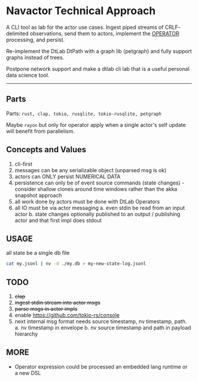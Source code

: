 Navactor Technical Approach
====================

A CLI tool as lab for the actor use cases.  Ingest piped streams of CRLF-
delimited observations, send them to actors, implement the [OPERATOR](https://github.com/DTLaboratory/dtlab-scala-alligator#operator-api) 
processing, and persist.

Re-implement the DtLab DtPath with a graph lib (petgraph) and fully support graphs instead of trees.

Postpone network support and make a dtlab cli lab that is a useful personal
data science tool.

----------

Parts
----------

Parts: `rust, clap, tokio, rusqlite, tokio-rusqlite, petgraph`

Maybe `rayon` but only for operator apply when a single actor's self update
will benefit from parallelism.

Concepts and Values
---------------

1. cli-first
2. messages can be any serializable object (unparsed msg is ok)
3. actors can ONLY persist NUMERICAL DATA
3. persistence can only be of event source commands (state changes) - consider shallow clones around time windows rather than the akka snapshot approach
4. all work done by actors must be done with DtLab Operators
5. all IO must be via actor messaging
  a. even stdin be read from an input actor
  b. state changes optionally published to an output / publishing actor and that first impl does stdout

USAGE
---------------

all state be a single db file

```bash
cat my.jsonl | nv -d ./my.db > my-new-state-log.jsonl
```

TODO
--------

1. ~~clap~~
2. ~~ingest stdin stream into actor msgs~~
3. ~~parse msgs in actor impls~~
4. enable https://github.com/tokio-rs/console
5. next internal msg format needs source timestamp, nv timestamp, path.
  a. nv timestamp in envelope
  b. nv source timestamp and path in payload hierarchy

MORE
---------

* Operator expression could be processed an embedded lang runtime or a new DSL

